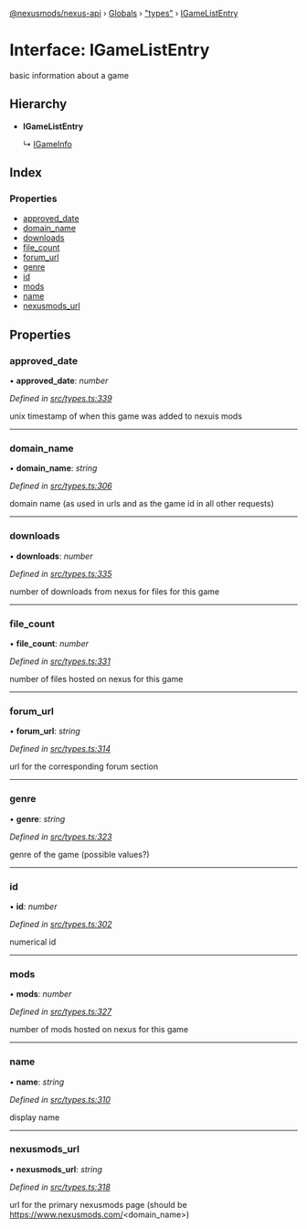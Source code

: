 [@nexusmods/nexus-api](../README.md) › [Globals](../globals.md) › ["types"](../modules/_types_.md) › [IGameListEntry](_types_.igamelistentry.md)

# Interface: IGameListEntry

basic information about a game

## Hierarchy

* **IGameListEntry**

  ↳ [IGameInfo](_types_.igameinfo.md)

## Index

### Properties

* [approved_date](_types_.igamelistentry.md#approved_date)
* [domain_name](_types_.igamelistentry.md#domain_name)
* [downloads](_types_.igamelistentry.md#downloads)
* [file_count](_types_.igamelistentry.md#file_count)
* [forum_url](_types_.igamelistentry.md#forum_url)
* [genre](_types_.igamelistentry.md#genre)
* [id](_types_.igamelistentry.md#id)
* [mods](_types_.igamelistentry.md#mods)
* [name](_types_.igamelistentry.md#name)
* [nexusmods_url](_types_.igamelistentry.md#nexusmods_url)

## Properties

###  approved_date

• **approved_date**: *number*

*Defined in [src/types.ts:339](https://github.com/Nexus-Mods/node-nexus-api/blob/af3f187/src/types.ts#L339)*

unix timestamp of when this game was added to nexuis mods

___

###  domain_name

• **domain_name**: *string*

*Defined in [src/types.ts:306](https://github.com/Nexus-Mods/node-nexus-api/blob/af3f187/src/types.ts#L306)*

domain name (as used in urls and as the game id in all other requests)

___

###  downloads

• **downloads**: *number*

*Defined in [src/types.ts:335](https://github.com/Nexus-Mods/node-nexus-api/blob/af3f187/src/types.ts#L335)*

number of downloads from nexus for files for this game

___

###  file_count

• **file_count**: *number*

*Defined in [src/types.ts:331](https://github.com/Nexus-Mods/node-nexus-api/blob/af3f187/src/types.ts#L331)*

number of files hosted on nexus for this game

___

###  forum_url

• **forum_url**: *string*

*Defined in [src/types.ts:314](https://github.com/Nexus-Mods/node-nexus-api/blob/af3f187/src/types.ts#L314)*

url for the corresponding forum section

___

###  genre

• **genre**: *string*

*Defined in [src/types.ts:323](https://github.com/Nexus-Mods/node-nexus-api/blob/af3f187/src/types.ts#L323)*

genre of the game
(possible values?)

___

###  id

• **id**: *number*

*Defined in [src/types.ts:302](https://github.com/Nexus-Mods/node-nexus-api/blob/af3f187/src/types.ts#L302)*

numerical id

___

###  mods

• **mods**: *number*

*Defined in [src/types.ts:327](https://github.com/Nexus-Mods/node-nexus-api/blob/af3f187/src/types.ts#L327)*

number of mods hosted on nexus for this game

___

###  name

• **name**: *string*

*Defined in [src/types.ts:310](https://github.com/Nexus-Mods/node-nexus-api/blob/af3f187/src/types.ts#L310)*

display name

___

###  nexusmods_url

• **nexusmods_url**: *string*

*Defined in [src/types.ts:318](https://github.com/Nexus-Mods/node-nexus-api/blob/af3f187/src/types.ts#L318)*

url for the primary nexusmods page (should be https://www.nexusmods.com/<domain_name>)
